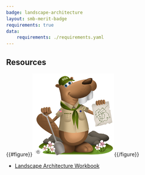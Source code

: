 ```yaml
---
badge: landscape-architecture
layout: smb-merit-badge
requirements: true
data:
    requirements: ./requirements.yaml
---
```


## Resources

{{#figure}}<img src="landscape-architecture-bucky.jpg" class="W(100%)" />{{/figure}}
* [Landscape Architecture Workbook](landscape-architecture-workbook.pdf)
